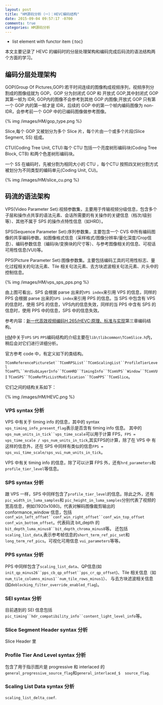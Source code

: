 ```yaml
---
layout: post
title: "HM源码分析（一）：HEVC编码结构"
date: 2015-09-04 09:57:17 -0700
comments: true
categories: HM源码分析
---
```


* list element with functor item
{:toc}

本文主要记录了 HEVC 的编码时的分层处理架构和编码完成后码流的语法结构两个方面的学习。
<!--more-->

## 编码分层处理架构
GOP(Group Of Pictures,GOP):若干时间连续的图像构成视频序列，视频序列分割成的图像组就为 GOP。GOP 分为封闭式 GOP 和 开放式 GOP,其中封闭式 GOP 其第一帧为 IDR, GOP内的图像不会参考到其他 GOP 内图像;开放式 GOP 只有第一个 GOP 内的第一帧才是 IDR，后续的 GOP 中的第一个帧内编码图像为 non-IDR，会参考前一个 GOP 中的已编码图像做参考图像。

{% img /images/HM/gop_type.png %}

Slice,每个 GOP 又被划分为多个 Slice 片，每个片由一个或多个片段(Slice Segment, SS) 组成。

CTU(Coding Tree Unit, CTU):每个 CTU 包括一个亮度树形编码块(Coding Tree Block, CTB) 和两个色差树形编码块。

一个 SS 在编码时，先被分割为相同大小的 CTU ，每个CTU 按照四叉树分割方式被划分为不同类型的编码单元(Coding Unit, CU)。

{% img /images/HM/slice_cu.png %}

## 码流的语法架构
VPS(Video Parameter Set):视频参数集，主要用于传输视频分级信息，包含多个子层和操作点共享的语法元素、会话所需要的有关操作的关键信息（档次/级别等）、其他不属于 SPS 的操作点特性信息（如HRD）。

SPS(Sequence Parameter Set):序列参数集，主要包含一个 CVS 中所有编码图像的共享编码参数。如图像格式信息（采样格式/图像分辨率/量化深度/Crop信息）、编码参数信息（编码块/变换块的尺寸等）、与参考图像相关的信息、可视话可用性信息(VUI)等。

PPS(Picture Parameter Set):图像参数集。主要包括编码工具的可用性标志、量化过程相关的句法元素、Tile 相关句法元素、去方块滤波相关句法元素、片头中的控制信息。

{% img /images/HM/vps_sps_pps.png %}

由上图可看出，SPS 会根据 parse 出来的`VPS index`来引用 VPS 的信息，同样的 PPS 会根据 parse 出来的`SPS index`来引用 PPS 的信息。当 SPS 中包含有 VPS 的信息时，使用 SPS 的信息，VPS内的信息失效，同样的当 PPS 中含有 SPS 的信息时，使用 PPS 中的信息，SPS 中的信息失效。

参考内容：[新一代高效视频编码H.265/HEVC:原理、标准与实现](https://www.amazon.cn/%E6%96%B0%E4%B8%80%E4%BB%A3%E9%AB%98%E6%95%88%E8%A7%86%E9%A2%91%E7%BC%96%E7%A0%81H-265-HEVC-%E5%8E%9F%E7%90%86-%E6%A0%87%E5%87%86%E4%B8%8E%E5%AE%9E%E7%8E%B0-%E4%B8%87%E5%B8%85/dp/B00QXIN7B2/ref=sr_1_1?s=books&ie=UTF8&qid=1473127274&sr=1-1&keywords=%E6%96%B0%E4%B8%80%E4%BB%A3%E9%AB%98%E6%95%88%E8%A7%86%E9%A2%91%E7%BC%96%E7%A0%81h.265+hevc+%E5%8E%9F%E7%90%86+%E6%A0%87%E5%87%86%E4%B8%8E%E5%AE%9E%E7%8E%B0)第三章编码结构。

[HM](https://hevc.hhi.fraunhofer.de/)中关于`VPS` `SPS` `PPS`编码结构的介绍主要在`lib\tlibcommon\TComSlice.h`内，稍后会对它们进行详细分析。

官方参考 code 中，有定义如下的类结构。

`TComReferencePictureSet``TComRPSList``TComScalingList``ProfileTierLevel`
`TComPTL``HrdSubLayerInfo``TComHRD``TimingInfo``TComVPS``Window``TComVUI`
`TComSPS``TComRefPicListModification``TComPPS``TComSlice`。

它们之间的结构关系如下：  

{% img /images/HM/HEVC.png %}

### VPS syntax 分析

VPS 中有关于 timing info 的信息，其中的 syntax `vps_timing_info_present_flag`表示是否含有 timing info 信息。
其中的`vps_num_units_in_tick``vps_time_scale`可以用于计算 FPS，`FPS = vps_time_scale / vps_num_units_in_tick`,其实FPS的计算，除了在 VPS 中
有这样的信息外，还在 SPS 中同样有类似的信息`FPS = sps_vui_time_scale/sps_vui_num_units_in_tick`。

VPS 中有关 timing info 的信息，除了可以计算 FPS 外，还有`hrd_parameters`和`profile_tier_level`等信息。  

### SPS syntax 分析

跟 VPS 一样，SPS 中同样包含了`profile_tier_level`的信息。除此之外，还有`pic_width_in_luma_samples`和
`pic_height_in_luma_samples`分别代表了视频的宽高信息，例如(1920x1080)。代表对解码图像裁剪输出的
 conformance_window 信息，包括`conf_win_left_offset``conf_win_right_offset``conf_win_top_offset`
 `conf_win_bottom_offset`。代表码流 bit_depth 的`bit_depth_luma_minus8``bit_depth_chroma_minus8`等。
 还包括`scaling_list_data`,表示参考帧信息的`short_term_ref_pic_set`和`long_term_ref_pics`。可视化可用信息
 `vui_parameters`等等。  

### PPS syntax 分析

PPS 中同样包含了`scaling_list_data`、QP信息(如`init_qp_minus26``pps_cb_qp_offset``pps_cr_qp_offset`)、Tile 相关信息（如`num_tile_columns_minus1``num_tile_rows_minus1`）、
与去方块滤波相关信息(如`deblocking_filter_override_enabled_flag`)。  

### SEI syntax 分析

目前遇到的 SEI 信息包括`pic_timing``hdr_compatibility_info``content_light_level_info`等。  

### Slice Segment Header syntax 分析

Slice Header 里  

### Profile Tier And Level syntax 分析

包含了用于指示图片是 progressive 和 interlaced 的`general_progressive_source_flag`和`general_interlaced_$  source_flag`.

### Scaling List Data syntax 分析

`scaling_list_delta_coef`.  
